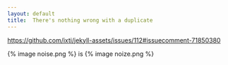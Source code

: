 ```yaml
---
layout: default
title:  There's nothing wrong with a duplicate
---
```


https://github.com/ixti/jekyll-assets/issues/112#issuecomment-71850380

{% image noise.png %} is {% image noize.png %}
